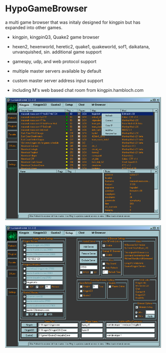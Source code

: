 # HypoGameBrowser
a multi game browser that was initaly designed for kingpin but has expanded into other games.
- kingpin, kingpinQ3, Quake2 game browser
- hexen2, hexenworld, heretic2, quake1, quakeworld, sof1, daikatana, unvanquished, sin. additional game support

- gamespy, udp, and web protocol support

- multiple master servers available by default

- custom master server address input support

- including M's web based chat room from kingpin.hambloch.com

![alt text](https://github.com/hypov8/HypoGameBrowser/blob/master/media/hypobrowser_v1.0_01.png?raw=true)

![alt text](https://github.com/hypov8/HypoGameBrowser/blob/master/media/hypobrowser_v1.0_02.png?raw=true)
